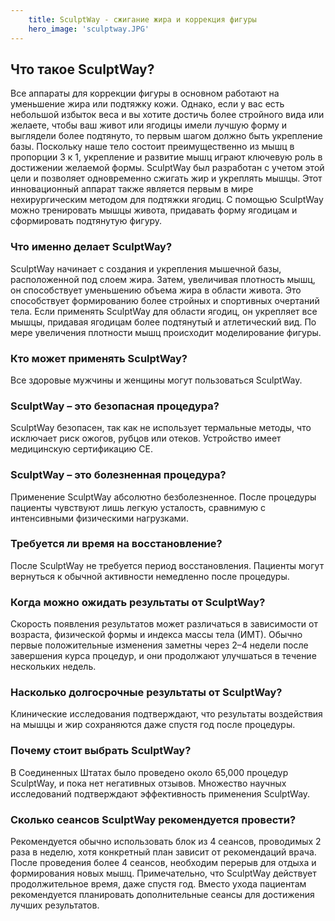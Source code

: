 ```yaml
---
    title: SculptWay - сжигание жира и коррекция фигуры
    hero_image: 'sculptway.JPG'
---
```

## Что такое SculptWay?

Все аппараты для коррекции фигуры в основном работают на уменьшение жира или подтяжку кожи. Однако, если у вас есть небольшой избыток веса и вы хотите достичь более стройного вида или желаете, чтобы ваш живот или ягодицы имели лучшую форму и выглядели более подтянуто, то первым шагом должно быть укрепление базы. Поскольку наше тело состоит преимущественно из мышц в пропорции 3 к 1, укрепление и развитие мышц играют ключевую роль в достижении желаемой формы. SculptWay был разработан с учетом этой цели и позволяет одновременно сжигать жир и укреплять мышцы. Этот инновационный аппарат также является первым в мире нехирургическим методом для подтяжки ягодиц. С помощью SculptWay можно тренировать мышцы живота, придавать форму ягодицам и сформировать подтянутую фигуру.

### Что именно делает SculptWay?

SculptWay начинает с создания и укрепления мышечной базы, расположенной под слоем жира. Затем, увеличивая плотность мышц, он способствует уменьшению объема жира в области живота. Это способствует формированию более стройных и спортивных очертаний тела. Если применять SculptWay для области ягодиц, он укрепляет все мышцы, придавая ягодицам более подтянутый и атлетический вид. По мере увеличения плотности мышц происходит моделирование фигуры.

### Кто может применять SculptWay?

Все здоровые мужчины и женщины могут пользоваться SculptWay.

### SculptWay – это безопасная процедура?

SculptWay безопасен, так как не использует термальные методы, что исключает риск ожогов, рубцов или отеков. Устройство имеет медицинскую сертификацию CE.

### SculptWay – это болезненная процедура?

Применение SculptWay абсолютно безболезненное. После процедуры пациенты чувствуют лишь легкую усталость, сравнимую с интенсивными физическими нагрузками.

### Требуется ли время на восстановление?

После SculptWay не требуется период восстановления. Пациенты могут вернуться к обычной активности немедленно после процедуры.

### Когда можно ожидать результаты от SculptWay?

Скорость появления результатов может различаться в зависимости от возраста, физической формы и индекса массы тела (ИМТ). Обычно первые положительные изменения заметны через 2–4 недели после завершения курса процедур, и они продолжают улучшаться в течение нескольких недель.

### Насколько долгосрочные результаты от SculptWay?

Клинические исследования подтверждают, что результаты воздействия на мышцы и жир сохраняются даже спустя год после процедуры.

### Почему стоит выбрать SculptWay?

В Соединенных Штатах было проведено около 65,000 процедур SculptWay, и пока нет негативных отзывов. Множество научных исследований подтверждают эффективность применения SculptWay.

### Сколько сеансов SculptWay рекомендуется провести?

Рекомендуется обычно использовать блок из 4 сеансов, проводимых 2 раза в неделю, хотя конкретный план зависит от рекомендаций врача. После проведения более 4 сеансов, необходим перерыв для отдыха и формирования новых мышц. Примечательно, что SculptWay действует продолжительное время, даже спустя год. Вместо ухода пациентам рекомендуется планировать дополнительные сеансы для достижения лучших результатов.
